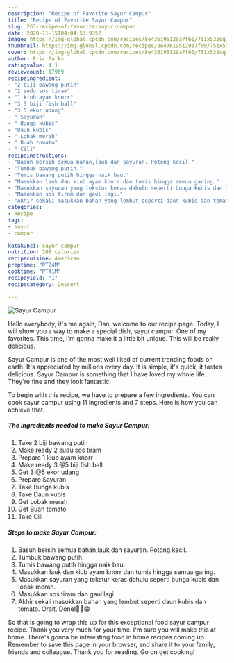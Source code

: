 ```yaml
---
description: "Recipe of Favorite Sayur Campur"
title: "Recipe of Favorite Sayur Campur"
slug: 263-recipe-of-favorite-sayur-campur
date: 2020-11-15T04:04:53.935Z
image: https://img-global.cpcdn.com/recipes/8e436195129a7f60/751x532cq70/sayur-campur-resipi-foto-utama.jpg
thumbnail: https://img-global.cpcdn.com/recipes/8e436195129a7f60/751x532cq70/sayur-campur-resipi-foto-utama.jpg
cover: https://img-global.cpcdn.com/recipes/8e436195129a7f60/751x532cq70/sayur-campur-resipi-foto-utama.jpg
author: Eric Parks
ratingvalue: 4.1
reviewcount: 17969
recipeingredient:
- "2 biji bawang putih"
- "2 sudu sos tiram"
- "1 kiub ayam knorr"
- "3 5 biji fish ball"
- "3 5 ekor udang"
- " Sayuran"
- " Bunga kubis"
- "Daun kubis"
- " Lobak merah"
- " Buah tomato"
- " Cili"
recipeinstructions:
- "Basuh bersih semua bahan,lauk dan sayuran. Potong kecil."
- "Tumbuk bawang putih."
- "Tumis bawang putih hingga naik bau."
- "Masukkan lauk dan kiub ayam knorr dan tumis hingga semua garing."
- "Masukkan sayuran yang tekstur keras dahulu seperti bunga kubis dan lobak merah."
- "Masukkan sos tiram dan gaul lagi."
- "Akhir sekali masukkan bahan yang lembut seperti daun kubis dan tomato. Orait. Done!✌🏻😁"
categories:
- Recipe
tags:
- sayur
- campur

katakunci: sayur campur 
nutrition: 268 calories
recipecuisine: American
preptime: "PT24M"
cooktime: "PT41M"
recipeyield: "1"
recipecategory: Dessert

---
```



![Sayur Campur](https://img-global.cpcdn.com/recipes/8e436195129a7f60/751x532cq70/sayur-campur-resipi-foto-utama.jpg)

Hello everybody, it's me again, Dan, welcome to our recipe page. Today, I will show you a way to make a special dish, sayur campur. One of my favorites. This time, I'm gonna make it a little bit unique. This will be really delicious.



Sayur Campur is one of the most well liked of current trending foods on earth. It's appreciated by millions every day. It is simple, it's quick, it tastes delicious. Sayur Campur is something that I have loved my whole life. They're fine and they look fantastic.


To begin with this recipe, we have to prepare a few ingredients. You can cook sayur campur using 11 ingredients and 7 steps. Here is how you can achieve that.

<!--inarticleads1-->

##### The ingredients needed to make Sayur Campur:

1. Take 2 biji bawang putih
1. Make ready 2 sudu sos tiram
1. Prepare 1 kiub ayam knorr
1. Make ready 3 @5 biji fish ball
1. Get 3 @5 ekor udang
1. Prepare  Sayuran
1. Take  Bunga kubis
1. Take Daun kubis
1. Get  Lobak merah
1. Get  Buah tomato
1. Take  Cili




<!--inarticleads2-->

##### Steps to make Sayur Campur:

1. Basuh bersih semua bahan,lauk dan sayuran. Potong kecil.
1. Tumbuk bawang putih.
1. Tumis bawang putih hingga naik bau.
1. Masukkan lauk dan kiub ayam knorr dan tumis hingga semua garing.
1. Masukkan sayuran yang tekstur keras dahulu seperti bunga kubis dan lobak merah.
1. Masukkan sos tiram dan gaul lagi.
1. Akhir sekali masukkan bahan yang lembut seperti daun kubis dan tomato. Orait. Done!✌🏻😁




So that is going to wrap this up for this exceptional food sayur campur recipe. Thank you very much for your time. I'm sure you will make this at home. There's gonna be interesting food in home recipes coming up. Remember to save this page in your browser, and share it to your family, friends and colleague. Thank you for reading. Go on get cooking!
